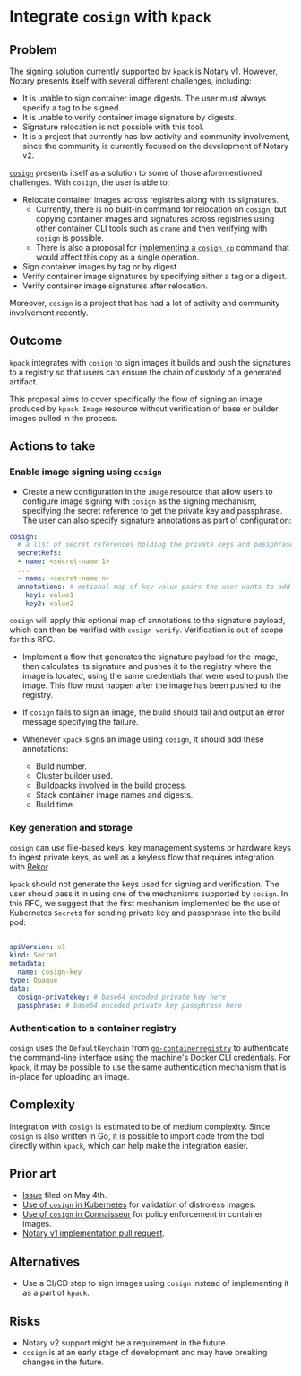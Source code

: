 # Integrate `cosign` with `kpack`

## Problem

The signing solution currently supported by `kpack` is
[Notary v1](https://github.com/theupdateframework/notary). However, Notary
presents itself with several different challenges, including:
- It is unable to sign container image digests. The user must always specify a
tag to be signed.
- It is unable to verify container image signature by digests.
- Signature relocation is not possible with this tool.
- It is a project that currently has low activity and community involvement,
  since the community is currently focused on the development of Notary v2.

[`cosign`](https://github.com/sigstore/cosign) presents itself as a solution to
some of those aforementioned challenges. With `cosign`, the user is able to:
- Relocate container images across registries along with its signatures.
  - Currently, there is no built-in command for relocation on `cosign`, but
    copying container images and signatures across registries using other
    container CLI tools such as `crane` and then verifying with `cosign` is
    possible.
  - There is also a proposal for
    [implementing a `cosign cp`](https://github.com/sigstore/cosign/issues/303)
    command that would affect this copy as a single operation.
- Sign container images by tag or by digest.
- Verify container image signatures by specifying either a tag or a digest.
- Verify container image signatures after relocation.

Moreover, `cosign` is a project that has had a lot of activity and community
involvement recently.

## Outcome

`kpack` integrates with `cosign` to sign images it builds and push the
signatures to a registry so that users can ensure the chain of custody of a
generated artifact.

This proposal aims to cover specifically the flow of signing an image produced
by `kpack Image` resource without verification of base or builder images pulled
in the process.

## Actions to take

### Enable image signing using `cosign`

- Create a new configuration in the `Image` resource that allow users to
  configure image signing with `cosign` as the signing mechanism, specifying
  the secret reference to get the private key and passphrase. The user can also
  specify signature annotations as part of configuration:
```yaml
cosign:
  # a list of secret references holding the private keys and passphrases for signing images
  secretRefs:
  - name: <secret-name 1>
  ...
  - name: <secret-name n>
  annotations: # optional map of key-value pairs the user wants to add to images
    key1: value1
    key2: value2
```
`cosign` will apply this optional map of annotations to the signature payload,
which can then be verified with `cosign verify`. Verification is out of scope
for this RFC.

- Implement a flow that generates the signature payload for the image, then
  calculates its signature and pushes it to the registry where the image is
  located, using the same credentials that were used to push the image. This
  flow must happen after the image has been pushed to the registry.

- If `cosign` fails to sign an image, the build should fail and output an error
  message specifying the failure.

- Whenever `kpack` signs an image using `cosign`, it should add these
  annotations:
  - Build number.
  - Cluster builder used.
  - Buildpacks involved in the build process.
  - Stack container image names and digests.
  - Build time.

### Key generation and storage

`cosign` can use file-based keys, key management systems or hardware keys to
ingest private keys, as well as a keyless flow that requires integration with
[Rekor](https://github.com/sigstore/rekor).

`kpack` should not generate the keys used for signing and verification. The user
should pass it in using one of the mechanisms supported by `cosign`. In this RFC,
we suggest that the first mechanism implemented be the use of Kubernetes
`Secret`s for sending private key and passphrase into the build pod:
```yaml
---
apiVersion: v1
kind: Secret
metadata:
  name: cosign-key
type: Opaque
data:
  cosign-privatekey: # base64 encoded private key here
  passphrase: # base64 encoded private key passphrase here
```

### Authentication to a container registry

`cosign` uses the `DefaultKeychain` from
[`go-containerregistry`](https://github.com/google/go-containerregistry/blob/main/pkg/authn/README.md#tldr-for-consumers-of-this-package)
to authenticate the command-line interface using the machine's Docker CLI
credentials. For `kpack`, it may be possible to use the same authentication
mechanism that is in-place for uploading an image.

## Complexity

Integration with `cosign` is estimated to be of medium complexity. Since
`cosign` is also written in Go, it is possible to import code from the tool
directly within `kpack`, which can help make the integration easier.

## Prior art

- [Issue](https://github.com/pivotal/kpack/issues/684) filed on May 4th.
- [Use of `cosign` in Kubernetes](https://github.com/kubernetes/release/pull/2016)
  for validation of distroless images.
- [Use of `cosign` in Connaisseur](https://github.com/sse-secure-systems/connaisseur/pull/107)
  for policy enforcement in container images.
- [Notary v1 implementation pull request](https://github.com/pivotal/kpack/pull/541).

## Alternatives

- Use a CI/CD step to sign images using `cosign` instead of implementing it as
  a part of `kpack`.

## Risks

- Notary v2 support might be a requirement in the future.
- `cosign` is at an early stage of development and may have breaking changes in
  the future.
